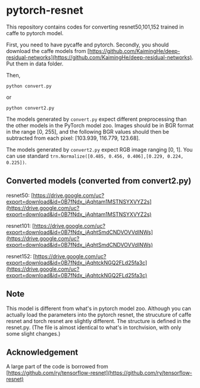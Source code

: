 # pytorch-resnet

This repository contains codes for converting resnet50,101,152 trained in caffe to pytorch model.

First, you need to have pycaffe and pytorch. Secondly, you should download the caffe models from [https://github.com/KaimingHe/deep-residual-networks](https://github.com/KaimingHe/deep-residual-networks).  Put them in data folder.

Then,

```
python convert.py
```
or
```
python convert2.py
```

The models generated by `convert.py` expect different preprocessing than the other models in the PyTorch model zoo. Images should be in BGR format in the range [0, 255], and the following BGR values should then be subtracted from each pixel: [103.939, 116.779, 123.68].

The models generated by `convert2.py` expect RGB image ranging [0, 1]. You can use standard `trn.Normalize([0.485, 0.456, 0.406],[0.229, 0.224, 0.225])`.

## Converted models (converted from convert2.py)

resnet50: [https://drive.google.com/uc?export=download&id=0B7fNdx_jAqhtam1MSTNSYXVYZ2s](https://drive.google.com/uc?export=download&id=0B7fNdx_jAqhtam1MSTNSYXVYZ2s)

resnet101: [https://drive.google.com/uc?export=download&id=0B7fNdx_jAqhtSmdCNDVOVVdINWs](https://drive.google.com/uc?export=download&id=0B7fNdx_jAqhtSmdCNDVOVVdINWs)

resnet152: [https://drive.google.com/uc?export=download&id=0B7fNdx_jAqhtckNGQ2FLd25fa3c](https://drive.google.com/uc?export=download&id=0B7fNdx_jAqhtckNGQ2FLd25fa3c)

## Note
This model is different from what's in pytorch model zoo. Although you can actually load the parameters into the pytorch resnet, the strucuture of caffe resnet and torch resnet are slightly different. The structure is defined in the resnet.py. (The file is almost identical to what's in torchvision, with only some slight changes.)

## Acknowledgement
A large part of the code is borrowed from [https://github.com/ry/tensorflow-resnet](https://github.com/ry/tensorflow-resnet)
